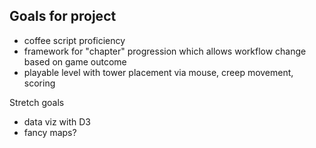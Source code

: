 ## Goals for project

- coffee script proficiency
- framework for "chapter" progression which allows workflow change based on game outcome 
- playable level with tower placement via mouse, creep movement, scoring

Stretch goals
- data viz with D3
- fancy maps? 

